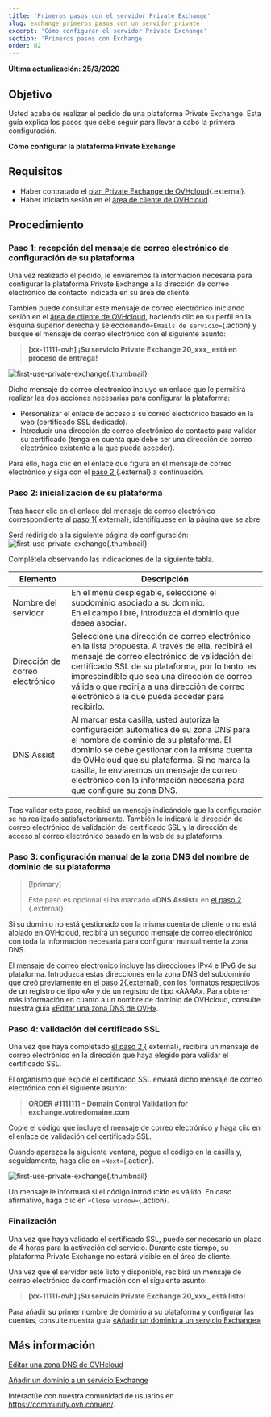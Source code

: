 ```yaml
---
title: 'Primeros pasos con el servidor Private Exchange'
slug: exchange_primeros_pasos_con_un_servidor_private
excerpt: 'Cómo configurar el servidor Private Exchange'
section: 'Primeros pasos con Exchange'
order: 02
---
```


**Última actualización: 25/3/2020**

## Objetivo

Usted acaba de realizar el pedido de una plataforma Private Exchange. Esta guía explica los pasos que debe seguir para llevar a cabo la primera configuración.

**Cómo configurar la plataforma Private Exchange**

## Requisitos

- Haber contratado el [plan Private Exchange de OVHcloud](https://www.ovhcloud.com/es-es/emails/private-exchange/){.external}.
- Haber iniciado sesión en el [área de cliente de OVHcloud](https://www.ovh.com/auth/?action=gotomanager&from=https://www.ovh.es/&ovhSubsidiary=es).

## Procedimiento

### Paso 1: recepción del mensaje de correo electrónico de configuración de su plataforma

Una vez realizado el pedido, le enviaremos la información necesaria para configurar la plataforma Private Exchange a la dirección de correo electrónico de contacto indicada en su área de cliente. 

También puede consultar este mensaje de correo electrónico iniciando sesión en el [área de cliente de OVHcloud](https://www.ovh.com/auth/?action=gotomanager&from=https://www.ovh.es/&ovhSubsidiary=es), haciendo clic en su perfil en la esquina superior derecha y seleccionando`«Emails de servicio»`{.action} y busque el mensaje de correo electrónico con el siguiente asunto:

> **\[xx-11111-ovh] ¡Su servicio Private Exchange 20_xxx_ está en proceso de entrega!**


![first-use-private-exchange](images/first-use-private-exchange-01.png){.thumbnail}

Dicho mensaje de correo electrónico incluye un enlace que le permitirá realizar las dos acciones necesarias para configurar la plataforma:

- Personalizar el enlace de acceso a su correo electrónico basado en la web (certificado SSL dedicado).
- Introducir una dirección de correo electrónico de contacto para validar su certificado (tenga en cuenta que debe ser una dirección de correo electrónico existente a la que pueda acceder).

Para ello, haga clic en el enlace que figura en el mensaje de correo electrónico y siga con el [paso 2 ](./#paso-2-inicializacion-de-su-plataforma){.external} a continuación.

### Paso 2: inicialización de su plataforma

Tras hacer clic en el enlace del mensaje de correo electrónico correspondiente al [paso 1](./#paso-1-recepcion-del-mensaje-de-correo-electronico-de-configuracion-de-su-plataforma){.external}, identifíquese en la página que se abre.

Será redirigido a la siguiente página de configuración:
![first-use-private-exchange](images/first-use-private-exchange-02.png){.thumbnail}

Complétela observando las indicaciones de la siguiente tabla.

| Elemento          	| Descripción                                                                                                                                                                                                                             	|
|----------------------	|-----------------------------------------------------------------------------------------------------------------------------------------------------------------------------------------------------------------------------------------	|
| Nombre del servidor 	| En el menú desplegable, seleccione el subdominio asociado a su dominio. <br> En el campo libre, introduzca el dominio que desea asociar.                                                                   	|
| Dirección de correo electrónico               	| Seleccione una dirección de correo electrónico en la lista propuesta. A través de ella, recibirá el mensaje de correo electrónico de validación del certificado SSL de su plataforma, por lo tanto, es imprescindible que sea una dirección de correo válida o que redirija a una dirección de correo electrónico a la que pueda acceder para recibirlo.
| DNS Assist           	| Al marcar esta casilla, usted autoriza la configuración automática de su zona DNS para el nombre de dominio de su plataforma. El dominio se debe gestionar con la misma cuenta de OVHcloud que su plataforma. Si no marca la casilla, le enviaremos un mensaje de correo electrónico con la información necesaria para que configure su zona DNS. 	|

Tras validar este paso, recibirá un mensaje indicándole que la configuración se ha realizado satisfactoriamente. También le indicará la dirección de correo electrónico de validación del certificado SSL y la dirección de acceso al correo electrónico basado en la web de su plataforma.

### Paso 3: configuración manual de la zona DNS del nombre de dominio de su plataforma

> [!primary]
>
> Este paso es opcional si ha marcado «**DNS Assist**» en [el paso 2 ](./#paso-2-inicializacion-de-su-plataforma){.external}.
> 

Si su dominio no está gestionado con la misma cuenta de cliente o no está alojado en OVHcloud, recibirá un segundo mensaje de correo electrónico con toda la información necesaria para configurar manualmente la zona DNS.

El mensaje de correo electrónico incluye las direcciones IPv4 e IPv6 de su plataforma. Introduzca estas direcciones en la zona DNS del subdominio que creó previamente en [el paso 2](./#paso-2-inicializacion-de-su-plataforma){.external}, con los formatos respectivos de un registro de tipo «A» y de un registro de tipo «AAAA». Para obtener más información en cuanto a un nombre de dominio de OVHcloud, consulte nuestra guía [«Editar una zona DNS de OVH»](../../domains/web_hosting_como_editar_mi_zona_dns/).



### Paso 4: validación del certificado SSL

Una vez que haya completado [el paso 2 ](./#etape-2-initialisation-de-votre-plateforme){.external}, recibirá un mensaje de correo electrónico en la dirección que haya elegido para validar el certificado SSL.

El organismo que expide el certificado SSL enviará dicho mensaje de correo electrónico con el siguiente asunto:

> **ORDER #1111111 - Domain Control Validation for exchange.votredomaine.com**

Copie el código que incluye el mensaje de correo electrónico y haga clic en el enlace de validación del certificado SSL.

Cuando aparezca la siguiente ventana, pegue el código en la casilla y, seguidamente, haga clic en `«Next»`{.action}.

![first-use-private-exchange](images/first-use-private-exchange-03.png){.thumbnail}

Un mensaje le informará si el código introducido es válido. En caso afirmativo, haga clic en `«Close window»`{.action}.

### Finalización

Una vez que haya validado el certificado SSL, puede ser necesario un plazo de 4 horas para la activación del servicio. Durante este tiempo, su plataforma Private Exchange no estará visible en el área de cliente.

Una vez que el servidor esté listo y disponible, recibirá un mensaje de correo electrónico de confirmación con el siguiente asunto:

> **\[xx-11111-ovh] ¡Su servicio Private Exchange 20_xxx_ está listo!**

Para añadir su primer nombre de dominio a su plataforma y configurar las cuentas, consulte nuestra guía [«Añadir un dominio a un servicio Exchange»](../anadir-dominio-exchange/) 

## Más información

[Editar una zona DNS de OVHcloud](../../domains/web_hosting_como_editar_mi_zona_dns/)

[Añadir un dominio a un servicio Exchange](../anadir-dominio-exchange/) 

Interactúe con nuestra comunidad de usuarios en <https://community.ovh.com/en/>.
